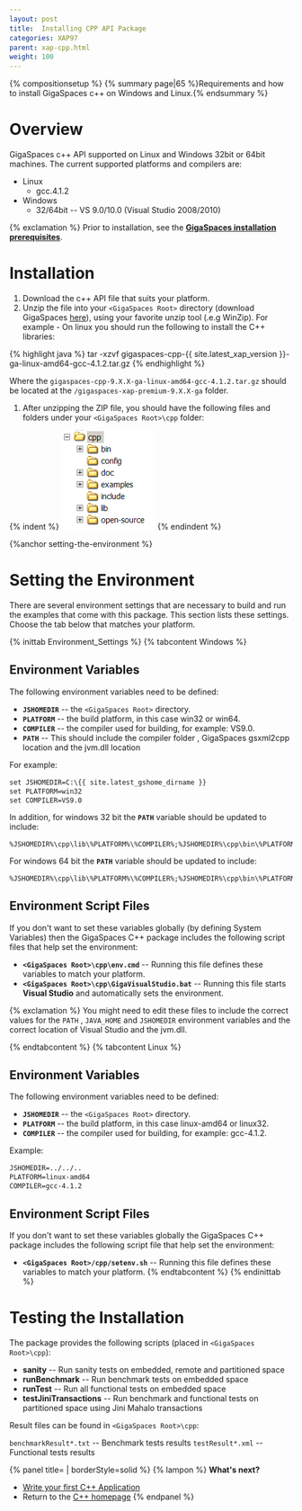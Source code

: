```yaml
---
layout: post
title:  Installing CPP API Package
categories: XAP97
parent: xap-cpp.html
weight: 100
---
```


{% compositionsetup %}
{% summary page|65 %}Requirements and how to install GigaSpaces c++ on Windows and Linux.{% endsummary %}

# Overview

GigaSpaces c++ API supported on Linux and Windows 32bit or 64bit machines.
The current supported platforms and compilers are:

- Linux
    -  gcc.4.1.2
- Windows
    - 32/64bit -- VS 9.0/10.0 (Visual Studio 2008/2010)

{% exclamation %} Prior to installation, see the **[GigaSpaces installation prerequisites](./installation.html#Prior-to-Installation)**.

# Installation

1. Download the c++ API file that suits your platform.
1. Unzip the file into your `<GigaSpaces Root>` directory (download GigaSpaces [here](http://www.gigaspaces.com/LatestProductVersion)), using your favorite unzip tool (.e.g WinZip). For example - On linux you should run the following to install the C++ libraries:

{% highlight java %}
tar -xzvf gigaspaces-cpp-{{ site.latest_xap_version }}-ga-linux-amd64-gcc-4.1.2.tar.gz
{% endhighlight %}

Where the `gigaspaces-cpp-9.X.X-ga-linux-amd64-gcc-4.1.2.tar.gz` should be located at the `/gigaspaces-xap-premium-9.X.X-ga` folder.

1. After unzipping the ZIP file, you should have the following files and folders under your `<GigaSpaces Root>\cpp` folder:

{% indent %}
![CppTree.PNG](/attachment_files/CppTree.PNG)
{% endindent %}

{%anchor setting-the-environment %}

# Setting the Environment

There are several environment settings that are necessary to build and run the examples that come with this package. This section lists these settings. Choose the tab below that matches your platform.

{% inittab Environment_Settings %}
{% tabcontent Windows %}

## Environment Variables

The following environment variables need to be defined:

- **`JSHOMEDIR`** -- the `<GigaSpaces Root>` directory.
- **`PLATFORM`** -- the build platform, in this case win32 or win64.
- **`COMPILER`** -- the compiler used for building, for example: VS9.0.
- **`PATH`** -- This should include the compiler folder , GigaSpaces gsxml2cpp location and the jvm.dll location

For example:

    set JSHOMEDIR=C:\{{ site.latest_gshome_dirname }}
    set PLATFORM=win32
    set COMPILER=VS9.0

In addition, for windows 32 bit the **`PATH`** variable should be updated to include:

    %JSHOMEDIR%\cpp\lib\%PLATFORM%\%COMPILER%;%JSHOMEDIR%\cpp\bin\%PLATFORM%\%COMPILER%;%JAVA_HOME%\jre\bin\client

For windows 64 bit the **`PATH`** variable should be updated to include:

    %JSHOMEDIR%\cpp\lib\%PLATFORM%\%COMPILER%;%JSHOMEDIR%\cpp\bin\%PLATFORM%\%COMPILER%;%JAVA_HOME%\jre\bin\server

## Environment Script Files

If you don't want to set these variables globally (by defining System Variables) then the GigaSpaces C++ package includes the following script files that help set the environment:

- **`<GigaSpaces Root>\cpp\env.cmd`** -- Running this file defines these variables to match your platform.
- **`<GigaSpaces Root>\cpp\GigaVisualStudio.bat`** -- Running this file starts **Visual Studio** and automatically sets the environment.

{% exclamation %} You might need to edit these files to include the correct values for the `PATH` , `JAVA_HOME` and `JSHOMEDIR` environment variables and the correct location of Visual Studio and the jvm.dll.

{% endtabcontent %}
{% tabcontent Linux %}

## Environment Variables

The following environment variables need to be defined:

- **`JSHOMEDIR`** -- the `<GigaSpaces Root>` directory.
- **`PLATFORM`** -- the build platform, in this case linux-amd64 or linux32.
- **`COMPILER`** -- the compiler used for building, for example: gcc-4.1.2.

Example:

    JSHOMEDIR=../../..
    PLATFORM=linux-amd64
    COMPILER=gcc-4.1.2

## Environment Script Files

If you don't want to set these variables globally the GigaSpaces C++ package includes the following script file that help set the environment:

- **`<GigaSpaces Root>/cpp/setenv.sh`** -- Running this file defines these variables to match your platform.
{% endtabcontent %}
{% endinittab %}

# Testing the Installation

The package provides the following scripts (placed in `<GigaSpaces Root>\cpp`):

- **sanity** -- Run sanity tests on embedded, remote and partitioned space
- **runBenchmark** -- Run benchmark tests on embedded space
- **runTest** -- Run all functional tests on embedded space
- **testJiniTransactions** -- Run benchmark and functional tests on partitioned space using Jini Mahalo transactions

Result files can be found in `<GigaSpaces Root>\cpp`:

`benchmarkResult*.txt`  -- Benchmark tests results
`testResult*.xml` -- Functional tests results

{% panel title= | borderStyle=solid %}
{% lampon %} **What's next?**

- [Write your first C++ Application](./cpp-api-hello-world-example.html)
- Return to the [C++ homepage](./xap-cpp.html)
{% endpanel %}
